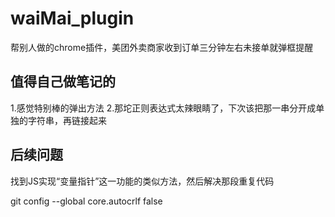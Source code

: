 # waiMai_plugin

帮别人做的chrome插件，美团外卖商家收到订单三分钟左右未接单就弹框提醒

## 值得自己做笔记的

1.感觉特别棒的弹出方法
2.那坨正则表达式太辣眼睛了，下次该把那一串分开成单独的字符串，再链接起来

## 后续问题

找到JS实现“变量指针”这一功能的类似方法，然后解决那段重复代码

git config --global core.autocrlf false 
